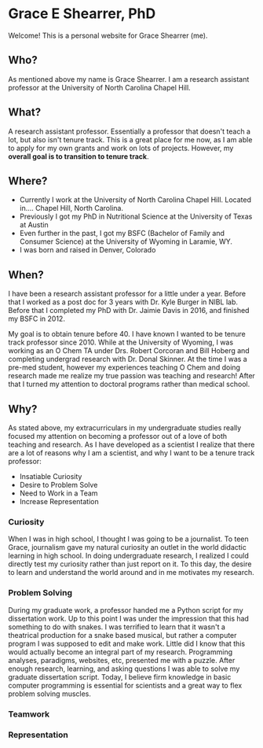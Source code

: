 # Grace E Shearrer, PhD
Welcome! This is a personal website for Grace Shearrer (me). 

## Who?
As mentioned above my name is Grace Shearrer. I am a research assistant professor at the University of North Carolina Chapel Hill. 

## What?
A research assistant professor. Essentially a professor that doesn't teach a lot, but also isn't tenure track. This is a great place for me now, as I am able to apply for my own grants and work on lots of projects. However, my **overall goal is to transition to tenure track**. 

## Where?
* Currently I work at the University of North Carolina Chapel Hill. Located in.... Chapel Hill, North Carolina.  
* Previously I got my PhD in Nutritional Science at the University of Texas at Austin
*  Even further in the past, I got my BSFC (Bachelor of Family and Consumer Science) at the University of Wyoming in Laramie, WY.
* I was born and raised in Denver, Colorado 

## When?
I have been a research assistant professor for a little under a year. Before that I worked as a post doc for 3 years with Dr. Kyle Burger in NIBL lab. Before that I completed my PhD with Dr. Jaimie Davis in 2016, and finished my BSFC in 2012. 

My goal is to obtain tenure before 40. I have known I wanted to be tenure track professor since 2010. While at the University of Wyoming, I was working as an O Chem TA under Drs. Robert Corcoran and Bill Hoberg and completing undergrad research with Dr. Donal Skinner. At the time I was a pre-med student, however my experiences teaching O Chem and doing research made me realize my true passion was teaching and research! After that I turned my attention to doctoral programs rather than medical school. 

## Why?
As stated above, my extracurriculars in my undergraduate studies really focused my attention on becoming a professor out of a love of both teaching and research. As I have developed as a scientist I realize that there are a lot of reasons why I am a scientist, and why I want to be a tenure track professor:
* Insatiable Curiosity
* Desire to Problem Solve
* Need to Work in a Team
* Increase Representation 
### Curiosity
When I was in high school, I thought I was going to be a journalist. To teen Grace, journalism gave my natural curiosity an outlet in the world didactic learning in high school. In doing undergraduate research, I realized I could directly test my curiosity rather than just report on it. To this day, the desire to learn and understand the world around and in me motivates my research.
### Problem Solving
During my graduate work, a professor handed me a Python script for my dissertation work. Up to this point I was under the impression that this had something to do with snakes. I was terrified to learn that it wasn't a theatrical production for a snake based musical, but rather a computer program I was supposed to edit and make work. Little did I know that this would actually become an integral part of my research. Programming analyses, paradigms, websites, etc, presented me with a puzzle. After enough research, learning, and asking questions I was able to solve my graduate dissertation script. Today, I believe firm knowledge in basic computer programming is essential for scientists and a great way to flex problem solving muscles.
### Teamwork
### Representation
<!--stackedit_data:
eyJoaXN0b3J5IjpbOTEzOTQ3NTUxLC04MDEyMzA5MzEsMTMwNT
Y3OTIyMl19
-->
